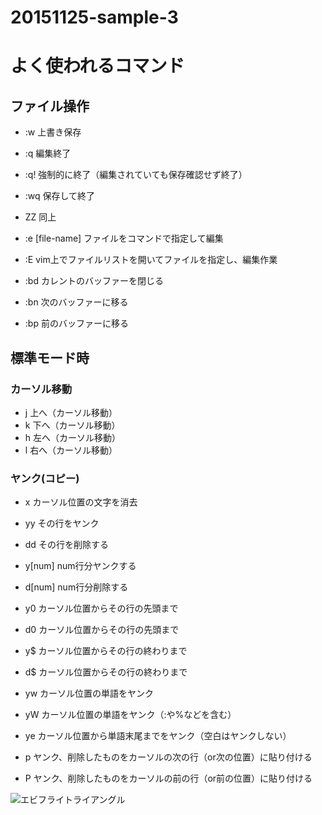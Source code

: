 # 20151125-sample-3
# よく使われるコマンド
## ファイル操作

- :w    上書き保存
- :q    編集終了
- :q!   強制的に終了（編集されていても保存確認せず終了）
- :wq   保存して終了
- ZZ    同上

- :e [file-name]   ファイルをコマンドで指定して編集
- :E               vim上でファイルリストを開いてファイルを指定し、編集作業

- :bd   カレントのバッファーを閉じる
- :bn   次のバッファーに移る
- :bp   前のバッファーに移る
 
## 標準モード時
### カーソル移動  
- j   上へ（カーソル移動）
- k   下へ（カーソル移動）
- h   左へ（カーソル移動）
- l   右へ（カーソル移動）

### ヤンク(コピー)
- x   カーソル位置の文字を消去
- yy  その行をヤンク
- dd  その行を削除する
- y[num] num行分ヤンクする
- d[num] num行分削除する
- y0  カーソル位置からその行の先頭まで
- d0  カーソル位置からその行の先頭まで
- y$  カーソル位置からその行の終わりまで
- d$  カーソル位置からその行の終わりまで
- yw  カーソル位置の単語をヤンク
- yW  カーソル位置の単語をヤンク（:や%などを含む）
- ye  カーソル位置から単語末尾までをヤンク（空白はヤンクしない）

- p   ヤンク、削除したものをカーソルの次の行（or次の位置）に貼り付ける
- P   ヤンク、削除したものをカーソルの前の行（or前の位置）に貼り付ける

![エビフライトライアングル](http://i.imgur.com/Jjwsc.jpg "サンプル")
